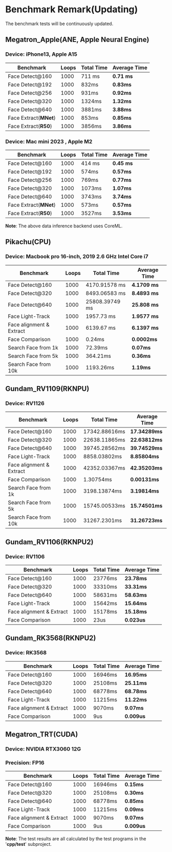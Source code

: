 # Benchmark Remark(Updating)

The benchmark tests will be continuously updated.

## Megatron_Apple(ANE, Apple Neural Engine)

### Device: iPhone13, Apple A15

| **Benchmark**          | **Loops** | **Total Time** | **Average Time** |
| ---------------------- | --------- | -------------- | ---------------- |
| Face Detect@160        | 1000      | 711 ms         | **0.71 ms**      |
| Face Detect@192        | 1000      | 832ms          | **0.83ms**       |
| Face Detect@256        | 1000      | 931ms          | **0.92ms**       |
| Face Detect@320        | 1000      | 1324ms         | **1.32ms**       |
| Face Detect@640        | 1000      | 3881ms         | **3.88ms**       |
| Face Extract(**MNet**) | 1000      | 853ms          | **0.85ms**       |
| Face Extract(**R50**)  | 1000      | 3856ms         | **3.86ms**       |

### Device: Mac mini 2023 , Apple M2
| **Benchmark**          | **Loops** | **Total Time** | **Average Time** |
| ---------------------- | --------- | -------------- | ---------------- |
| Face Detect@160        | 1000      | 414 ms         | **0.45 ms**      |
| Face Detect@192        | 1000      | 574ms          | **0.57ms**       |
| Face Detect@256        | 1000      | 769ms          | **0.77ms**       |
| Face Detect@320        | 1000      | 1073ms         | **1.07ms**       |
| Face Detect@640        | 1000      | 3743ms         | **3.74ms**       |
| Face Extract(**MNet**) | 1000      | 573ms          | **0.57ms**       |
| Face Extract(**R50**)  | 1000      | 3527ms         | **3.53ms**       |

**Note**: The above data inference backend uses CoreML.

## Pikachu(CPU)
### Device: Macbook pro 16-inch, 2019 2.6 GHz Intel Core i7
| **Benchmark** | **Loops** | **Total Time** | **Average Time** |
| --- | --- | --- | --- |
| Face Detect@160          | 1000      | 4170.91578 ms  | **4.1709 ms**    |
| Face Detect@320          | 1000      | 8493.06583 ms  | **8.4893 ms**    |
| Face Detect@640          | 1000      | 25808.39749 ms | **25.808 ms**    |
| Face Light-Track | 1000 | 1957.73 ms | **1.9577 ms** |
| Face alignment & Extract | 1000 | 6139.67 ms | **6.1397 ms** |
| Face Comparison | 1000 | 0.24ms  | **0.0002ms** |
| Search Face from 1k | 1000 | 72.39ms | **0.07ms** |
| Search Face from 5k | 1000 | 364.21ms | **0.36ms** |
| Search Face from 10k | 1000 | 1193.26ms | **1.19ms** |

## Gundam_RV1109(RKNPU)
### Device: RV1126
| **Benchmark** | **Loops** | **Total Time** | **Average Time** |
| --- | --- | --- | --- |
| Face Detect@160          | 1000      | 17342.88616ms  | **17.34289ms**   |
| Face Detect@320          | 1000      | 22638.11865ms  | **22.63812ms**   |
| Face Detect@640          | 1000      | 39745.28562ms  | **39.74529ms**   |
| Face Light-Track | 1000 | 8858.03802ms | **8.85804ms** |
| Face alignment & Extract | 1000 | 42352.03367ms | **42.35203ms** |
| Face Comparison | 1000 | 1.30754ms  | **0.00131ms** |
| Search Face from 1k | 1000 | 3198.13874ms | **3.19814ms** |
| Search Face from 5k | 1000 | 15745.00533ms | **15.74501ms** |
| Search Face from 10k | 1000 | 31267.2301ms | **31.26723ms** |

## Gundam_RV1106(RKNPU2)
### Device: RV1106
| **Benchmark** | **Loops** | **Total Time** | **Average Time** |
| --- | --- | --- | --- |
| Face Detect@160          | 1000      | 23776ms         | **23.78ms**      |
| Face Detect@320          | 1000      | 33310ms         | **33.31ms**      |
| Face Detect@640          | 1000      | 58631ms         | **58.63ms**      |
| Face Light-Track         | 1000      | 15642ms         | **15.64ms**      |
| Face alignment & Extract | 1000      | 15178ms         | **15.18ms**      |
| Face Comparison          | 1000      | 23us            | **0.023us**      |

## Gundam_RK3568(RKNPU2)
### Device: RK3568
| **Benchmark** | **Loops** | **Total Time** | **Average Time** |
| --- | --- | --- | --- |
| Face Detect@160          | 1000      | 16946ms         | **16.95ms**      |
| Face Detect@320          | 1000      | 25108ms         | **25.11ms**      |
| Face Detect@640          | 1000      | 68778ms         | **68.78ms**      |
| Face Light-Track         | 1000      | 11215ms         | **11.22ms**      |
| Face alignment & Extract | 1000      | 9070ms          | **9.07ms**       |
| Face Comparison          | 1000      | 9us             | **0.009us**      |

## Megatron_TRT(CUDA)
### Device: NVIDIA RTX3060 12G
### Precision: FP16
| **Benchmark** | **Loops** | **Total Time** | **Average Time** |
| --- | --- | --- | --- |
| Face Detect@160          | 1000      | 16946ms         | **0.15ms**      |
| Face Detect@320          | 1000      | 25108ms         | **0.30ms**      |
| Face Detect@640          | 1000      | 68778ms         | **0.85ms**      |
| Face Light-Track         | 1000      | 11215ms         | **0.09ms**      |
| Face alignment & Extract | 1000      | 9070ms          | **9.07ms**       |
| Face Comparison          | 1000      | 9us             | **0.009us**      |

**Note**: The test results are all calculated by the test programs in the '**cpp/test**' subproject.
